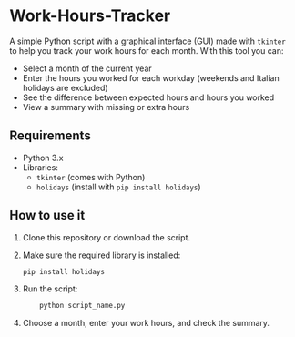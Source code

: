 # Work-Hours-Tracker

A simple Python script with a graphical interface (GUI) made with `tkinter`  
to help you track your work hours for each month. With this tool you can:

- Select a month of the current year
- Enter the hours you worked for each workday (weekends and Italian holidays are excluded)
- See the difference between expected hours and hours you worked
- View a summary with missing or extra hours

## Requirements

- Python 3.x
- Libraries:
  - `tkinter` (comes with Python)
  - `holidays` (install with `pip install holidays`)

## How to use it

1. Clone this repository or download the script.
2. Make sure the required library is installed:

   ```bash
   pip install holidays
   ```

3. Run the script:

   ```bash
       python script_name.py
   ```

4. Choose a month, enter your work hours, and check the summary.
